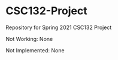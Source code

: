 # CSC132-Project
Repository for Spring 2021 CSC132 Project

Not Working:
None

Not Implemented:
None

